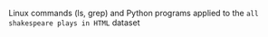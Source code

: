 Linux commands (ls, grep) and Python programs applied to the `all shakespeare plays in HTML` dataset